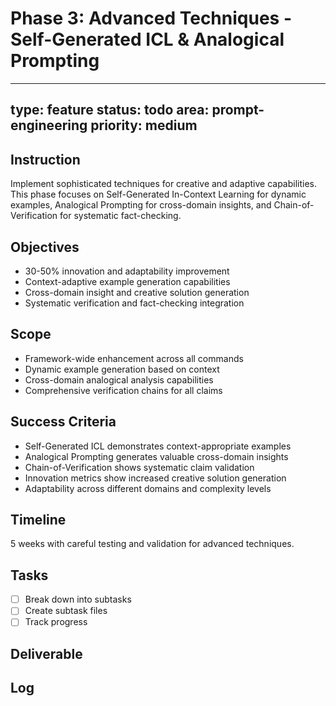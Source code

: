 # Phase 3: Advanced Techniques - Self-Generated ICL & Analogical Prompting

---
type: feature
status: todo
area: prompt-engineering
priority: medium
---


## Instruction
Implement sophisticated techniques for creative and adaptive capabilities. This phase focuses on Self-Generated In-Context Learning for dynamic examples, Analogical Prompting for cross-domain insights, and Chain-of-Verification for systematic fact-checking.

## Objectives
- 30-50% innovation and adaptability improvement
- Context-adaptive example generation capabilities
- Cross-domain insight and creative solution generation
- Systematic verification and fact-checking integration

## Scope
- Framework-wide enhancement across all commands
- Dynamic example generation based on context
- Cross-domain analogical analysis capabilities
- Comprehensive verification chains for all claims

## Success Criteria
- Self-Generated ICL demonstrates context-appropriate examples
- Analogical Prompting generates valuable cross-domain insights
- Chain-of-Verification shows systematic claim validation
- Innovation metrics show increased creative solution generation
- Adaptability across different domains and complexity levels

## Timeline
5 weeks with careful testing and validation for advanced techniques.

## Tasks
- [ ] Break down into subtasks
- [ ] Create subtask files
- [ ] Track progress

## Deliverable

## Log
